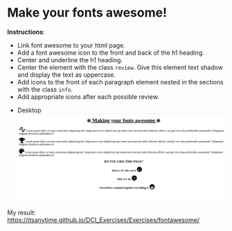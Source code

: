 # Make your fonts awesome!

**Instructions**:

-   Link font awesome to your html page.
-   Add a font awesome icon to the front and back of the h1 heading.
-   Center and underline the h1 heading.
-   Center the element with the class `review`. Give this element text shadow and display the text as uppercase.
-   Add icons to the front of each paragraph element nested in the sections with the class `info`.
-   Add appropriate icons after each possible review.

*   Desktop
    ![alt-text](reference-image-desktop.png "Reference Image Desktop")

My result: https://itsanytime.github.io/DCI_Exercises/Exercises/fontawesome/